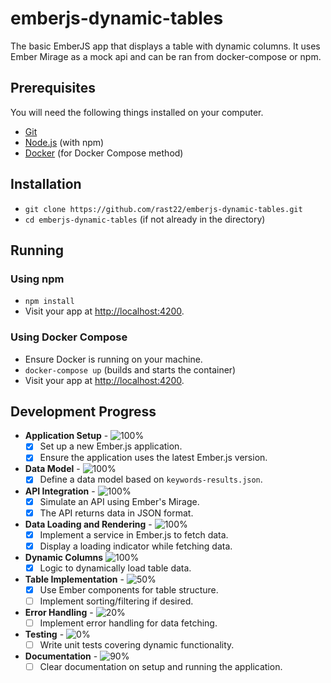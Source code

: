 # emberjs-dynamic-tables

The basic EmberJS app that displays a table with dynamic columns. It uses Ember Mirage as a mock api and can be ran from docker-compose or npm. 

## Prerequisites

You will need the following things installed on your computer.

* [Git](https://git-scm.com/)
* [Node.js](https://nodejs.org/) (with npm)
* [Docker](https://www.docker.com/) (for Docker Compose method)

## Installation

* `git clone https://github.com/rast22/emberjs-dynamic-tables.git` 
* `cd emberjs-dynamic-tables` (if not already in the directory)

## Running 

### Using npm

* `npm install`
* Visit your app at [http://localhost:4200](http://localhost:4200).

### Using Docker Compose

* Ensure Docker is running on your machine.
* `docker-compose up` (builds and starts the container)
* Visit your app at [http://localhost:4200](http://localhost:4200).

## Development Progress

- **Application Setup** - ![100%](https://progress-bar.dev/100) 
  - [x] Set up a new Ember.js application. 
  - [x] Ensure the application uses the latest Ember.js version.

- **Data Model** - ![100%](https://progress-bar.dev/100)
  - [x] Define a data model based on `keywords-results.json`.

- **API Integration** - ![100%](https://progress-bar.dev/100)
  - [x] Simulate an API using Ember's Mirage.
  - [x] The API returns data in JSON format.

- **Data Loading and Rendering** - ![100%](https://progress-bar.dev/100)
  - [x] Implement a service in Ember.js to fetch data.
  - [x] Display a loading indicator while fetching data.

- **Dynamic Columns** ![100%](https://progress-bar.dev/100)
  - [x] Logic to dynamically load table data.

- **Table Implementation** - ![50%](https://progress-bar.dev/50)
  - [x] Use Ember components for table structure.
  - [ ] Implement sorting/filtering if desired.

- **Error Handling** - ![20%](https://progress-bar.dev/20)
  - [ ] Implement error handling for data fetching.

- **Testing** - ![0%](https://progress-bar.dev/0)
  - [ ] Write unit tests covering dynamic functionality.

- **Documentation** - ![90%](https://progress-bar.dev/90)
  - [ ] Clear documentation on setup and running the application.
